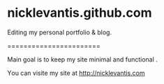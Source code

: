 nicklevantis.github.com
=======================

Editing my personal portfolio & blog.

=======================

Main goal is to keep my site  minimal and functional . 

Υou can visite my site at http://nicklevantis.com

